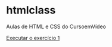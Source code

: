 # htmlclass
 Aulas de HTML e CSS do CursoemVídeo


<a href="https://osvaldoarruda.github.io/htmlclass/exercicios/Ex001/index">Executar o exercício 1</a>